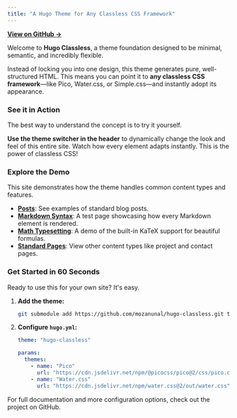```yaml
---
title: "A Hugo Theme for Any Classless CSS Framework"
---
```


**[View on GitHub &rarr;](https://github.com/mozanunal/hugo-classless)**

Welcome to **Hugo Classless**, a theme foundation designed to be minimal,
semantic, and incredibly flexible.

Instead of locking you into one design, this theme generates pure,
well-structured HTML. This means you can point it to **any classless CSS
framework**—like Pico, Water.css, or Simple.css—and instantly adopt its
appearance.

### See it in Action

The best way to understand the concept is to try it yourself.

**Use the theme switcher in the header** to dynamically change the look and feel
of this entire site. Watch how every element adapts instantly. This is the power
of classless CSS!

### Explore the Demo

This site demonstrates how the theme handles common content types and features.

- **[Posts](/posts/)**: See examples of standard blog posts.
- **[Markdown Syntax](/posts/markdown-challenge/)**: A test page showcasing how
  every Markdown element is rendered.
- **[Math Typesetting](/posts/math-test/)**: A demo of the built-in KaTeX
  support for beautiful formulas.
- **[Standard Pages](/projects/)**: View other content types like project and
  contact pages.

### Get Started in 60 Seconds

Ready to use this for your own site? It's easy.

1. **Add the theme:**
   ```bash
   git submodule add https://github.com/mozanunal/hugo-classless.git themes/hugo-classless
   ```

2. **Configure `hugo.yml`:**
   ```yaml
   theme: "hugo-classless"

   params:
     themes:
       - name: "Pico"
         url: "https://cdn.jsdelivr.net/npm/@picocss/pico@2/css/pico.classless.min.css"
       - name: "Water.css"
         url: "https://cdn.jsdelivr.net/npm/water.css@2/out/water.css"
   ```

For full documentation and more configuration options, check out the project on
GitHub.
